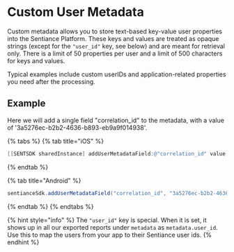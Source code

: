 # Custom User Metadata

Custom metadata allows you to store text-based key-value user properties into the Sentiance Platform. These keys and values are treated as opaque strings \(except for the `"user_id"` key, see below\) and are meant for retrieval only. There is a limit of 50 properties per user and a limit of 500 characters for keys and values.

Typical examples include custom userIDs and application-related properties you need after the processing.

## Example

Here we will add a single field "correlation\_id" to the metadata, with a value of '3a5276ec-b2b2-4636-b893-eb9a9f014938'.

{% tabs %}
{% tab title="iOS" %}
```objectivec
[[SENTSDK sharedInstance] addUserMetadataField:@"correlation_id" value:@"3a5276ec-b2b2-4636-b893-eb9a9f014938"];
```
{% endtab %}

{% tab title="Android" %}
```java
sentianceSdk.addUserMetadataField("correlation_id", "3a5276ec-b2b2-4636-b893-eb9a9f014938");
```
{% endtab %}
{% endtabs %}

{% hint style="info" %}
The `"user_id"` key is special. When it is set, it shows up in all our exported reports under `metadata` as `metadata.user_id`. Use this to map the users from your app to their Sentiance user ids.
{% endhint %}

